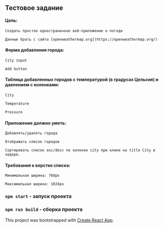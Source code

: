 ## Тестовое задание

#### Цель:

    Создать простое одностраничное веб-приложение о погоде
    
    Данные брать с сайта [openweathermap.org](https://openweathermap.org/)

#### Форма добавления города:

    City input
    
    Add button

#### Таблица добавленных городов с температурой (в градусах Цельсия) и давлением c колонками:

    City
    
    Temperature
    
    Pressure

#### Приложение должно уметь:

    Добавлять/удалять города
    
    Отображать список городов
    
    Сортировать список asc/desc по колонке city при клике на title City в хедере.

#### Требования к верстке списка:

    Минимальная ширина: 768px
    
    Максимальная ширина: 1024px



### `npm start` - запуск проекта

### `npm run build` - сборка проекта

This project was bootstrapped with [Create React App](https://github.com/facebook/create-react-app).
